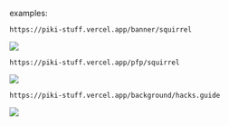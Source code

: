 examples:

`https://piki-stuff.vercel.app/banner/squirrel`

<img src="https://piki-stuff.vercel.app/banner/squirrel"></img>

`https://piki-stuff.vercel.app/pfp/squirrel`

<img src="https://piki-stuff.vercel.app/pfp/squirrel"></img>

`https://piki-stuff.vercel.app/background/hacks.guide`

<img src="https://piki-stuff.vercel.app/background/hacks.guide"></img>
